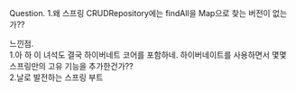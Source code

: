 Question. 
1.왜 스프링 CRUDRepository에는 findAll을 Map으로 찾는 버전이 없는가??

느낀점. 				
1.아 하 이 녀석도 결국 하이버네트 코어를 포함하네. 하이버네이트를 사용하면서 몇몇 스프링만의 고유 기능을 추가한건가??		 
2.날로 발전하는 스프링 부트		